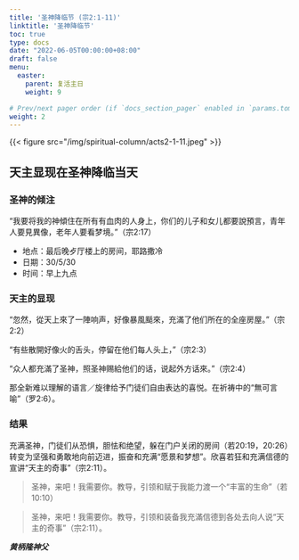 ```yaml
---
title: '圣神降临节 (宗2:1-11)'
linktitle: '圣神降临节'
toc: true
type: docs
date: "2022-06-05T00:00:00+08:00"
draft: false
menu:
  easter:
    parent: 复活主日
    weight: 9

# Prev/next pager order (if `docs_section_pager` enabled in `params.toml`)
weight: 2
---
```


{{< figure src="/img/spiritual-column/acts2-1-11.jpeg" >}}

## 天主显现在圣神降临当天

### 圣神的倾注
“我要将我的神傾住在所有有血肉的人身上，你们的儿子和女儿都要說預言，青年人要見異像，老年人要看梦境。”（宗2:17）
- 地点：最后晚歺厅楼上的房间，耶路撒冷
- 日期：30/5/30
- 时间：早上九点

### 天主的显现
“忽然，從天上來了一陣响声，好像暴風颳來，充滿了他们所在的全座房屋。”（宗2:2）

“有些散開好像火的舌头，停留在他们每人头上，”（宗2:3）

“众人都充滿了圣神，照圣神赐給他们的话，说起外方话來。”（宗2:4）

那全新难以理解的语言／旋律给予门徒们自由表达的喜悦。在祈祷中的“無可言喻”（罗2:6）。

### 结果
充满圣神，门徒们从恐惧，胆怯和绝望，躲在门户关闭的房间（若20:19，20:26）转变为坚强和勇敢地向前迈进，振奋和充满“愿景和梦想”。欣喜若狂和充满信德的宣讲“天主的奇事”（宗2:11）。

> 圣神，来吧！我需要你。教导，引领和赋于我能力渡一个“丰富的生命”（若10:10）

> 圣神，来吧！我需要你。教导，引领和装备我充滿信德到各处去向人说“天主的奇事”（宗2:11）。

___黄柄隆神父___
